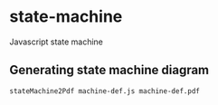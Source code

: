 # state-machine

Javascript state machine

## Generating state machine diagram

`stateMachine2Pdf machine-def.js machine-def.pdf`
